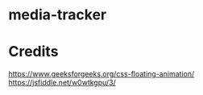 # media-tracker

# Credits
https://www.geeksforgeeks.org/css-floating-animation/
https://jsfiddle.net/w0wtkgpu/3/
